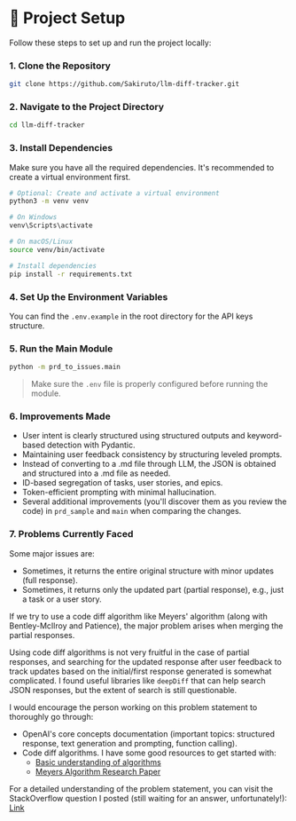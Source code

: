 
# 🚀 Project Setup

Follow these steps to set up and run the project locally:

### 1. Clone the Repository

```bash
git clone https://github.com/Sakiruto/llm-diff-tracker.git
```

### 2. Navigate to the Project Directory

```bash
cd llm-diff-tracker
```

### 3. Install Dependencies

Make sure you have all the required dependencies. It's recommended to create a virtual environment first.

```bash
# Optional: Create and activate a virtual environment
python3 -m venv venv

# On Windows
venv\Scripts\activate

# On macOS/Linux
source venv/bin/activate

# Install dependencies
pip install -r requirements.txt
```

### 4. Set Up the Environment Variables
You can find the `.env.example` in the root directory for the API keys structure.

### 5. Run the Main Module

```bash
python -m prd_to_issues.main
```

> Make sure the `.env` file is properly configured before running the module.

### 6. Improvements Made

- User intent is clearly structured using structured outputs and keyword-based detection with Pydantic.
- Maintaining user feedback consistency by structuring leveled prompts.
- Instead of converting to a .md file through LLM, the JSON is obtained and structured into a .md file as needed.
- ID-based segregation of tasks, user stories, and epics.
- Token-efficient prompting with minimal hallucination.
- Several additional improvements (you'll discover them as you review the code) in `prd_sample` and `main` when comparing the changes.

### 7. Problems Currently Faced

Some major issues are:
- Sometimes, it returns the entire original structure with minor updates (full response).
- Sometimes, it returns only the updated part (partial response), e.g., just a task or a user story.

If we try to use a code diff algorithm like Meyers' algorithm (along with Bentley-McIlroy and Patience), the major problem arises when merging the partial responses.

Using code diff algorithms is not very fruitful in the case of partial responses, and searching for the updated response after user feedback to track updates based on the initial/first response generated is somewhat complicated. I found useful libraries like `deepDiff` that can help search JSON responses, but the extent of search is still questionable.

I would encourage the person working on this problem statement to thoroughly go through:
- OpenAI's core concepts documentation (important topics: structured response, text generation and prompting, function calling).
- Code diff algorithms. I have some good resources to get started with:
  - [Basic understanding of algorithms](https://ably.com/blog/practical-guide-to-diff-algorithms#bentley-mc-ilroy)
  - [Meyers Algorithm Research Paper](http://www.xmailserver.org/diff2.pdf)

For a detailed understanding of the problem statement, you can visit the StackOverflow question I posted (still waiting for an answer, unfortunately!):
[Link](https://stackoverflow.com/questions/79587971/how-to-detect-and-merge-updates-in-nested-pydantic-models-partial-vs-full-upda)
